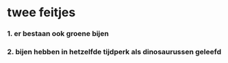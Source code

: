 # twee feitjes

### 1. er bestaan ook groene bijen
### 2. bijen hebben in hetzelfde tijdperk als dinosaurussen geleefd
